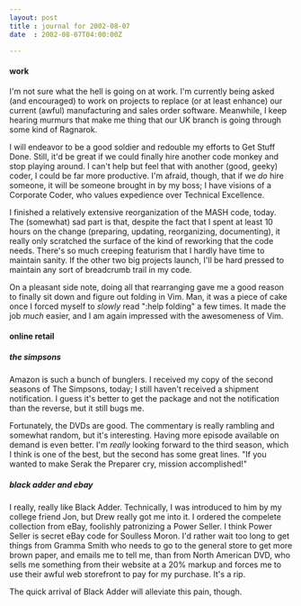 ```yaml
---
layout: post
title : journal for 2002-08-07
date  : 2002-08-07T04:00:00Z

---
```

<h4>work</h4>I'm not sure what the hell is going on at work.  I'm currently being asked (and encouraged) to work on projects to replace (or at least enhance) our current (awful) manufacturing and sales order software.  Meanwhile, I keep hearing murmurs that make me thing that our UK branch is going through some kind of Ragnarok.

I will endeavor to be a good soldier and redouble my efforts to Get Stuff Done. Still, it'd be great if we could finally hire another code monkey and stop playing around.  I can't help but feel that with another (good, geeky) coder, I could be far more productive.  I'm afraid, though, that if we <em>do</em> hire someone, it will be someone brought in by my boss;  I have visions of a Corporate Coder, who values expedience over Technical Excellence.

I finished a relatively extensive reorganization of the MASH code, today.  The (somewhat) sad part is that, despite the fact that I spent at least 10 hours on the change (preparing, updating, reorganizing, documenting), it really only scratched the surface of the kind of reworking that the code needs.  There's so much creeping featurism that I hardly have time to maintain sanity.  If the other two big projects launch, I'll be hard pressed to maintain any sort of breadcrumb trail in my code.

On a pleasant side note, doing all that rearranging gave me a good reason to finally sit down and figure out folding in Vim.  Man, it was a piece of cake once I forced myself to <em>slowly</em> read ":help folding" a few times.  It made the job <em>much</em> easier, and I am again impressed with the awesomeness of Vim.<h4>online retail</h4><h5>the simpsons</h5>Amazon is such a bunch of bunglers.  I received my copy of the second seasons of The Simpsons, today;  I still haven't received a shipment notification.  I guess it's better to get the package and not the notification than the reverse, but it still bugs me.

Fortunately, the DVDs are good.  The commentary is really rambling and somewhat random, but it's interesting.  Having more episode available on demand is even better.  I'm <em>really</em> looking forward to the third season, which I think is one of the best, but the second has some great lines.  "If you wanted to make Serak the Preparer cry, mission accomplished!"<h5>black adder and ebay</h5>I really, really like Black Adder.  Technically, I was introduced to him by my college friend Jon, but Drew really got me into it.  I ordered the compelete collection from eBay, foolishly patronizing a Power Seller.  I think Power Seller is secret eBay code for Soulless Moron.  I'd rather wait too long to get things from Gramma Smith who needs to go to the general store to get more brown paper, and emails me to tell me, than from North American DVD, who sells me something from their website at a 20% markup and forces me to use their awful web storefront to pay for my purchase.  It's a rip.

The quick arrival of Black Adder will alleviate this pain, though.

